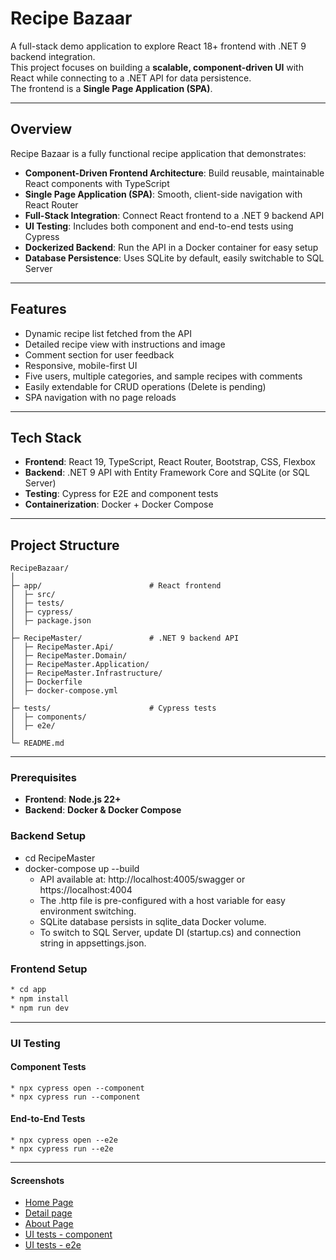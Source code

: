 # Recipe Bazaar

A full-stack demo application to explore React 18+ frontend with .NET 9 backend integration.  
This project focuses on building a **scalable, component-driven UI** with React while connecting to a .NET API for data persistence.  
The frontend is a **Single Page Application (SPA)**.

---

## Overview

Recipe Bazaar is a fully functional recipe application that demonstrates:

- **Component-Driven Frontend Architecture**: Build reusable, maintainable React components with TypeScript  
- **Single Page Application (SPA)**: Smooth, client-side navigation with React Router  
- **Full-Stack Integration**: Connect React frontend to a .NET 9 backend API  
- **UI Testing**: Includes both component and end-to-end tests using Cypress  
- **Dockerized Backend**: Run the API in a Docker container for easy setup  
- **Database Persistence**: Uses SQLite by default, easily switchable to SQL Server  


---

## Features

- Dynamic recipe list fetched from the API  
- Detailed recipe view with instructions and image  
- Comment section for user feedback  
- Responsive, mobile-first UI  
- Five users, multiple categories, and sample recipes with comments  
- Easily extendable for CRUD operations (Delete is pending)  
- SPA navigation with no page reloads  

---

## Tech Stack

- **Frontend**: React 19, TypeScript, React Router, Bootstrap, CSS, Flexbox  
- **Backend**: .NET 9 API with Entity Framework Core and SQLite (or SQL Server)  
- **Testing**: Cypress for E2E and component tests  
- **Containerization**: Docker + Docker Compose  

---

## Project Structure

```text
RecipeBazaar/
│
├─ app/                        # React frontend
│  ├─ src/
│  ├─ tests/
│  ├─ cypress/
│  ├─ package.json
│
├─ RecipeMaster/               # .NET 9 backend API
│  ├─ RecipeMaster.Api/
│  ├─ RecipeMaster.Domain/
│  ├─ RecipeMaster.Application/
│  ├─ RecipeMaster.Infrastructure/
│  ├─ Dockerfile
│  ├─ docker-compose.yml
│
├─ tests/                      # Cypress tests
│  ├─ components/
│  ├─ e2e/
│
└─ README.md
```
---

### Prerequisites

- **Frontend**: **Node.js 22+** 
- **Backend**: **Docker & Docker Compose**


### Backend Setup
* cd RecipeMaster
* docker-compose up --build
    * API available at: http://localhost:4005/swagger or https://localhost:4004
    * The .http file is pre-configured with a host variable for easy environment switching.
    * SQLite database persists in sqlite_data Docker volume.
    * To switch to SQL Server, update DI (startup.cs) and connection string in appsettings.json.

### Frontend Setup

```bash
* cd app
* npm install
* npm run dev
```
---

### UI Testing
#### Component Tests
    * npx cypress open --component 
    * npx cypress run --component

#### End-to-End Tests
    * npx cypress open --e2e
    * npx cypress run --e2e


---

#### Screenshots
- [Home Page](screenshots/home.png)
- [Detail page](screenshots/detail.png)
- [About Page](screenshots/about.png)
- [UI tests - component](screenshots/component.png)
- [UI tests - e2e](screenshots/e2e.png)
